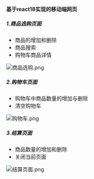 #### 基于react18实现的移动端网页

##### 1.商品选购页面
- 商品的增加和删除
- 商品搜索
- 购物车商品详情

![商品选购.png](https://tva1.sinaimg.cn/large/bf75d723ly1h3c5699ouhj20as0irju9.jpg)

##### 2.购物车页面
- 购物车中商品数量的增加与删除
- 清空购物车

![购物车.png](https://tva1.sinaimg.cn/large/bf75d723ly1h3c56vghisj20an0imtbh.jpg)

##### 3.结算页面
- 商品数量的增加和删除
- 关闭当前页面

![结算页面.png](https://tva1.sinaimg.cn/large/bf75d723ly1h3c57glaeaj20aw0ir75m.jpg)
